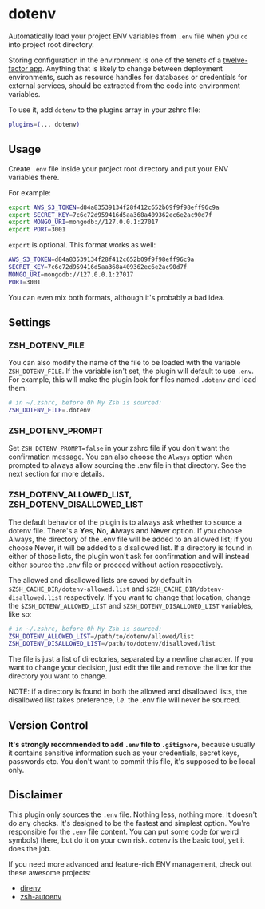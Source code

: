 # dotenv

Automatically load your project ENV variables from `.env` file when you `cd`
into project root directory.

Storing configuration in the environment is one of the tenets of a
[twelve-factor app](https://www.12factor.net). Anything that is likely to change
between deployment environments, such as resource handles for databases or
credentials for external services, should be extracted from the code into
environment variables.

To use it, add `dotenv` to the plugins array in your zshrc file:

```sh
plugins=(... dotenv)
```

## Usage

Create `.env` file inside your project root directory and put your ENV variables
there.

For example:

```sh
export AWS_S3_TOKEN=d84a83539134f28f412c652b09f9f98eff96c9a
export SECRET_KEY=7c6c72d959416d5aa368a409362ec6e2ac90d7f
export MONGO_URI=mongodb://127.0.0.1:27017
export PORT=3001
```

`export` is optional. This format works as well:

```sh
AWS_S3_TOKEN=d84a83539134f28f412c652b09f9f98eff96c9a
SECRET_KEY=7c6c72d959416d5aa368a409362ec6e2ac90d7f
MONGO_URI=mongodb://127.0.0.1:27017
PORT=3001
```

You can even mix both formats, although it's probably a bad idea.

## Settings

### ZSH_DOTENV_FILE

You can also modify the name of the file to be loaded with the variable
`ZSH_DOTENV_FILE`. If the variable isn't set, the plugin will default to use
`.env`. For example, this will make the plugin look for files named `.dotenv`
and load them:

```zsh
# in ~/.zshrc, before Oh My Zsh is sourced:
ZSH_DOTENV_FILE=.dotenv
```

### ZSH_DOTENV_PROMPT

Set `ZSH_DOTENV_PROMPT=false` in your zshrc file if you don't want the
confirmation message. You can also choose the `Always` option when prompted to
always allow sourcing the .env file in that directory. See the next section for
more details.

### ZSH_DOTENV_ALLOWED_LIST, ZSH_DOTENV_DISALLOWED_LIST

The default behavior of the plugin is to always ask whether to source a dotenv
file. There's a **Y**es, **N**o, **A**lways and N**e**ver option. If you choose
Always, the directory of the .env file will be added to an allowed list; if you
choose Never, it will be added to a disallowed list. If a directory is found in
either of those lists, the plugin won't ask for confirmation and will instead
either source the .env file or proceed without action respectively.

The allowed and disallowed lists are saved by default in
`$ZSH_CACHE_DIR/dotenv-allowed.list` and `$ZSH_CACHE_DIR/dotenv-disallowed.list`
respectively. If you want to change that location, change the
`$ZSH_DOTENV_ALLOWED_LIST` and `$ZSH_DOTENV_DISALLOWED_LIST` variables, like so:

```zsh
# in ~/.zshrc, before Oh My Zsh is sourced:
ZSH_DOTENV_ALLOWED_LIST=/path/to/dotenv/allowed/list
ZSH_DOTENV_DISALLOWED_LIST=/path/to/dotenv/disallowed/list
```

The file is just a list of directories, separated by a newline character. If you
want to change your decision, just edit the file and remove the line for the
directory you want to change.

NOTE: if a directory is found in both the allowed and disallowed lists, the
disallowed list takes preference, _i.e._ the .env file will never be sourced.

## Version Control

**It's strongly recommended to add `.env` file to `.gitignore`**, because
usually it contains sensitive information such as your credentials, secret keys,
passwords etc. You don't want to commit this file, it's supposed to be local
only.

## Disclaimer

This plugin only sources the `.env` file. Nothing less, nothing more. It doesn't
do any checks. It's designed to be the fastest and simplest option. You're
responsible for the `.env` file content. You can put some code (or weird
symbols) there, but do it on your own risk. `dotenv` is the basic tool, yet it
does the job.

If you need more advanced and feature-rich ENV management, check out these
awesome projects:

-   [direnv](HTTPS://GitHub.Com/direnv/direnv)
-   [zsh-autoenv](HTTPS://GitHub.Com/Tarrasch/zsh-autoenv)
